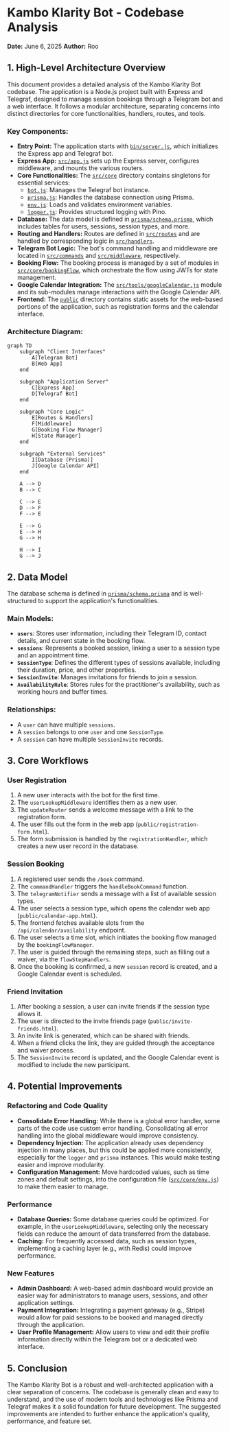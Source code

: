 # Kambo Klarity Bot - Codebase Analysis

**Date:** June 6, 2025
**Author:** Roo

## 1. High-Level Architecture Overview

This document provides a detailed analysis of the Kambo Klarity Bot codebase. The application is a Node.js project built with Express and Telegraf, designed to manage session bookings through a Telegram bot and a web interface. It follows a modular architecture, separating concerns into distinct directories for core functionalities, handlers, routes, and tools.

### Key Components:

- **Entry Point:** The application starts with [`bin/server.js`](bin/server.js), which initializes the Express app and Telegraf bot.
- **Express App:** [`src/app.js`](src/app.js) sets up the Express server, configures middleware, and mounts the various routers.
- **Core Functionalities:** The [`src/core`](src/core) directory contains singletons for essential services:
    - [`bot.js`](src/core/bot.js): Manages the Telegraf bot instance.
    - [`prisma.js`](src/core/prisma.js): Handles the database connection using Prisma.
    - [`env.js`](src/core/env.js): Loads and validates environment variables.
    - [`logger.js`](src/core/logger.js): Provides structured logging with Pino.
- **Database:** The data model is defined in [`prisma/schema.prisma`](prisma/schema.prisma), which includes tables for users, sessions, session types, and more.
- **Routing and Handlers:** Routes are defined in [`src/routes`](src/routes) and are handled by corresponding logic in [`src/handlers`](src/handlers).
- **Telegram Bot Logic:** The bot's command handling and middleware are located in [`src/commands`](src/commands) and [`src/middleware`](src/middleware), respectively.
- **Booking Flow:** The booking process is managed by a set of modules in [`src/core/bookingFlow`](src/core/bookingFlow), which orchestrate the flow using JWTs for state management.
- **Google Calendar Integration:** The [`src/tools/googleCalendar.js`](src/tools/googleCalendar.js) module and its sub-modules manage interactions with the Google Calendar API.
- **Frontend:** The [`public`](public) directory contains static assets for the web-based portions of the application, such as registration forms and the calendar interface.

### Architecture Diagram:

```mermaid
graph TD
    subgraph "Client Interfaces"
        A[Telegram Bot]
        B[Web App]
    end

    subgraph "Application Server"
        C[Express App]
        D[Telegraf Bot]
    end

    subgraph "Core Logic"
        E[Routes & Handlers]
        F[Middleware]
        G[Booking Flow Manager]
        H[State Manager]
    end

    subgraph "External Services"
        I[Database (Prisma)]
        J[Google Calendar API]
    end

    A --> D
    B --> C

    C --> E
    D --> F
    F --> E

    E --> G
    E --> H
    G --> H

    H --> I
    G --> J
```

## 2. Data Model

The database schema is defined in [`prisma/schema.prisma`](prisma/schema.prisma) and is well-structured to support the application's functionalities.

### Main Models:

- **`users`**: Stores user information, including their Telegram ID, contact details, and current state in the booking flow.
- **`sessions`**: Represents a booked session, linking a user to a session type and an appointment time.
- **`SessionType`**: Defines the different types of sessions available, including their duration, price, and other properties.
- **`SessionInvite`**: Manages invitations for friends to join a session.
- **`AvailabilityRule`**: Stores rules for the practitioner's availability, such as working hours and buffer times.

### Relationships:

- A `user` can have multiple `sessions`.
- A `session` belongs to one `user` and one `SessionType`.
- A `session` can have multiple `SessionInvite` records.

## 3. Core Workflows

### User Registration

1.  A new user interacts with the bot for the first time.
2.  The `userLookupMiddleware` identifies them as a new user.
3.  The `updateRouter` sends a welcome message with a link to the registration form.
4.  The user fills out the form in the web app (`public/registration-form.html`).
5.  The form submission is handled by the `registrationHandler`, which creates a new user record in the database.

### Session Booking

1.  A registered user sends the `/book` command.
2.  The `commandHandler` triggers the `handleBookCommand` function.
3.  The `telegramNotifier` sends a message with a list of available session types.
4.  The user selects a session type, which opens the calendar web app (`public/calendar-app.html`).
5.  The frontend fetches available slots from the `/api/calendar/availability` endpoint.
6.  The user selects a time slot, which initiates the booking flow managed by the `bookingFlowManager`.
7.  The user is guided through the remaining steps, such as filling out a waiver, via the `flowStepHandlers`.
8.  Once the booking is confirmed, a new `session` record is created, and a Google Calendar event is scheduled.

### Friend Invitation

1.  After booking a session, a user can invite friends if the session type allows it.
2.  The user is directed to the invite friends page (`public/invite-friends.html`).
3.  An invite link is generated, which can be shared with friends.
4.  When a friend clicks the link, they are guided through the acceptance and waiver process.
5.  The `SessionInvite` record is updated, and the Google Calendar event is modified to include the new participant.

## 4. Potential Improvements

### Refactoring and Code Quality

- **Consolidate Error Handling:** While there is a global error handler, some parts of the code use custom error handling. Consolidating all error handling into the global middleware would improve consistency.
- **Dependency Injection:** The application already uses dependency injection in many places, but this could be applied more consistently, especially for the `logger` and `prisma` instances. This would make testing easier and improve modularity.
- **Configuration Management:** Move hardcoded values, such as time zones and default settings, into the configuration file ([`src/core/env.js`](src/core/env.js)) to make them easier to manage.

### Performance

- **Database Queries:** Some database queries could be optimized. For example, in the `userLookupMiddleware`, selecting only the necessary fields can reduce the amount of data transferred from the database.
- **Caching:** For frequently accessed data, such as session types, implementing a caching layer (e.g., with Redis) could improve performance.

### New Features

- **Admin Dashboard:** A web-based admin dashboard would provide an easier way for administrators to manage users, sessions, and other application settings.
- **Payment Integration:** Integrating a payment gateway (e.g., Stripe) would allow for paid sessions to be booked and managed directly through the application.
- **User Profile Management:** Allow users to view and edit their profile information directly within the Telegram bot or a dedicated web interface.

## 5. Conclusion

The Kambo Klarity Bot is a robust and well-architected application with a clear separation of concerns. The codebase is generally clean and easy to understand, and the use of modern tools and technologies like Prisma and Telegraf makes it a solid foundation for future development. The suggested improvements are intended to further enhance the application's quality, performance, and feature set.